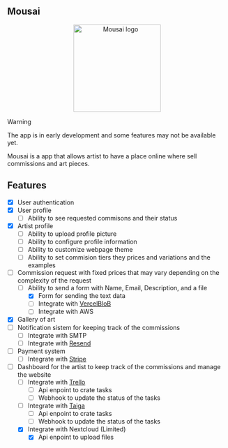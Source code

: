 ## Mousai

<p align="center">
  <img src="https://mousai.yellowumbrella.dev/mousai.png" alt="Mousai logo" width="200" />
</p>


> [!WARNING]  
> The app is in early development and some features may not be available yet.

Mousai is a app that allows artist to have a place online where sell commissions and art pieces.


## Features

- [x] User authentication
- [x] User profile
  - [ ] Ability to see requested commisons and their status
- [x] Artist profile
  - [ ] Ability to upload profile picture
  - [ ] Ability to configure profile information
  - [ ] Ability to customize webpage theme
  - [ ] Ability to set commision tiers they prices and variations and the examples
- [ ] Commission request with fixed prices that may vary depending on the complexity of the request
  - [ ] Ability to send a form with Name, Email, Description, and a file
    - [x] Form for sending the text data 
    - [ ] Integrate with [VercelBloB](https://vercel.com/storage/blob)
    - [ ] Integrate with AWS
- [x] Gallery of art
- [ ] Notification sistem for keeping track of the commissions
  - [ ] Integrate with SMTP
  - [ ] Integrate with [Resend](https://resend.com)
- [ ] Payment system
  - [ ] Integrate with [Stripe](https://stripe.com/)
- [ ] Dashboard for the artist to keep track of the commissions and manage the website
  - [ ] Integrate with [Trello](https://trello.com/)
    - [ ] Api enpoint to crate tasks
    - [ ] Webhook to update the status of the tasks
  - [ ] Integrate with [Taiga](https://taiga.io/)
    - [ ] Api enpoint to crate tasks
    - [ ] Webhook to update the status of the tasks
  - [x] Integrate with Nextcloud (Limited)
    - [x] Api enpoint to upload files
